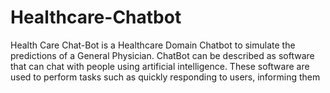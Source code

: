 # Healthcare-Chatbot
Health Care Chat-Bot is a Healthcare Domain Chatbot to simulate the predictions of a General Physician. ChatBot can be described as software that can chat with people using artificial intelligence. These software are used to perform tasks such as quickly responding to users, informing them
